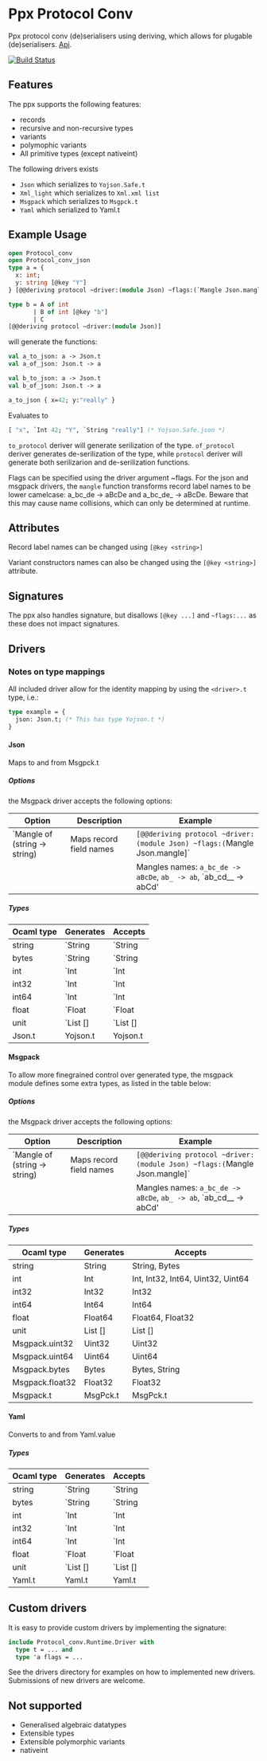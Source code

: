 # Ppx Protocol Conv
Ppx protocol conv (de)serialisers using deriving, which allows for
plugable (de)serialisers. [Api](https://andersfugmann.github.io/ppx_protocol_conv).

[![Build Status](https://travis-ci.org/andersfugmann/ppx_protocol_conv.svg?branch=master)](https://travis-ci.org/andersfugmann/ppx_protocol_conv)

## Features
The ppx supports the following features:
 * records
 * recursive and non-recursive types
 * variants
 * polymophic variants
 * All primitive types (except nativeint)

The following drivers exists
 * `Json` which serializes to `Yojson.Safe.t`
 * `Xml_light` which serializes to `Xml.xml list`
 * `Msgpack` which serializes to `Msgpck.t`
 * `Yaml` which serialized to Yaml.t


## Example Usage
```ocaml
open Protocol_conv
open Protocol_conv_json
type a = {
  x: int;
  y: string [@key "Y"]
} [@@deriving protocol ~driver:(module Json) ~flags:(`Mangle Json.mangle)]

type b = A of int
       | B of int [@key "b"]
       | C
[@@deriving protocol ~driver:(module Json)]
```

will generate the functions:
```ocaml
val a_to_json: a -> Json.t
val a_of_json: Json.t -> a

val b_to_json: a -> Json.t
val b_of_json: Json.t -> a
```

```ocaml
a_to_json { x=42; y:"really" }
```
Evaluates to
```ocaml
[ "x", `Int 42; "Y", `String "really"] (* Yojson.Safe.json *)
```

`to_protocol` deriver will generate serilization of the
type. `of_protocol` deriver generates de-serilization of the type,
while `protocol` deriver will generate both serilizarion and de-serilization functions.

Flags can be specified using the driver argument ~flags. For the json
and msgpack drivers, the `mangle` function transforms record label names to be
lower camelcase: a_bc_de -> aBcDe and a_bc_de_ -> aBcDe. Beware that
this may cause name collisions, which can only be determined at
runtime.

## Attributes
Record label names can be changed using `[@key <string>]`

Variant constructors names can also be changed using the `[@key <string>]`
attribute.

## Signatures
The ppx also handles signature, but disallows
`[@key ...]` and `~flags:...` as these does not impact signatures.

## Drivers

### Notes on type mappings
All included driver allow for the identity mapping by using the
`<driver>.t` type, i.e.:
```ocaml
type example = {
  json: Json.t; (* This has type Yojson.t *)
}
```
#### Json
Maps to and from Msgpck.t

##### Options
the Msgpack driver accepts the following options:

| Option      | Description | Example |
|-------------|-------------|---------|
| `Mangle of (string -> string) | Maps record field names | `[@@deriving protocol ~driver:(module Json) ~flags:(`Mangle Json.mangle]` |
| | | Mangles names: `a_bc_de -> aBcDe`, `ab_ -> ab`, `ab_cd__ -> abCd' |

##### Types

| Ocaml type      | Generates | Accepts   |
|-----------------|-----------|-----------|
| string          | \`String  | \`String  |
| bytes           | \`String  | \`String  |
| int             | \`Int     | \`Int     |
| int32           | \`Int     | \`Int     |
| int64           | \`Int     | \`Int     |
| float           | \`Float   | \`Float   |
| unit            | \`List [] | \`List [] |
| Json.t          | Yojson.t  | Yojson.t  |


#### Msgpack
To allow more finegrained control over generated type, the
msgpack module defines some extra types, as listed in the
table below:

##### Options
the Msgpack driver accepts the following options:

| Option      | Description | Example |
|-------------|-------------|---------|
| `Mangle of (string -> string) | Maps record field names | `[@@deriving protocol ~driver:(module Json) ~flags:(`Mangle Json.mangle]` |
| | | Mangles names: `a_bc_de -> aBcDe`, `ab_ -> ab`, `ab_cd__ -> abCd' |


##### Types

| Ocaml type      | Generates | Accepts                           |
|-----------------|-----------|-----------------------------------|
| string          | String    | String, Bytes                     |
| int             | Int       | Int, Int32, Int64, Uint32, Uint64 |
| int32           | Int32     | Int32                             |
| int64           | Int64     | Int64                             |
| float           | Float64   | Float64, Float32                  |
| unit            | List []   | List []                           |
| Msgpack.uint32  | Uint32    | Uint32                            |
| Msgpack.uint64  | Uint64    | Uint64                            |
| Msgpack.bytes   | Bytes     | Bytes, String                     |
| Msgpack.float32 | Float32   | Float32                           |
| Msgpack.t       | MsgPck.t  | MsgPck.t                          |

#### Yaml
Converts to and from Yaml.value

##### Types

| Ocaml type      | Generates | Accepts   |
|-----------------|-----------|-----------|
| string          | \`String  | \`String  |
| bytes           | \`String  | \`String  |
| int             | \`Int     | \`Int     |
| int32           | \`Int     | \`Int     |
| int64           | \`Int     | \`Int     |
| float           | \`Float   | \`Float   |
| unit            | \`List [] | \`List [] |
| Yaml.t          | Yaml.t    | Yaml.t    |


## Custom drivers
It is easy to provide custom drivers by implementing the signature:

```ocaml
include Protocol_conv.Runtime.Driver with
  type t = ... and
  type 'a flags = ...
```

See the drivers directory for examples on how to implemented new drivers.
Submissions of new drivers are welcome.

## Not supported
* Generalised algebraic datatypes
* Extensible types
* Extensible polymorphic variants
* nativeint
